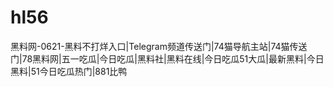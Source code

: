 # hl56
黑料网-0621-黑料不打烊入口|Telegram频道传送门|74猫导航主站|74猫传送门|78黑料网|五一吃瓜|今日吃瓜|黑料社|黑料在线|今日吃瓜51大瓜|最新黑料|今日黑料|51今日吃瓜热门|881比鸭
